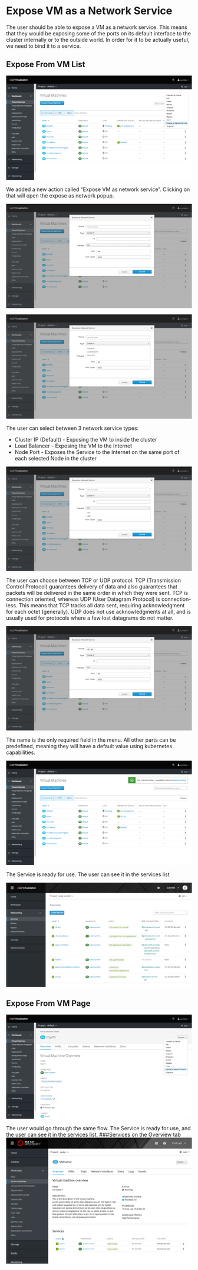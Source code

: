 # Expose VM as a Network Service

The user should be able to expose a VM as a network service. This means that they would be exposing some of the ports on its default interface to the cluster internally or to the outside world. 
In order for it to be actually useful, we need to bind it to a service.

## Expose From VM List

![Expose From VM List](img/Expose_01.png)

We added a new action called “Expose VM as network service”. Clicking on that will open the expose as network popup. 

![Pop up](img/Expose_02.png)

![Pop up open types](img/Expose_03.png)

The user can select between 3 network service types:
-  Cluster IP (Default) - Exposing the VM to inside the cluster 
-  Load Balancer - Exposing the VM to the Internet 
-  Node Port - Exposes the Service to the Internet on the same port of each selected Node in the cluster  

![3 network types](img/Expose_04a.png)

The user can choose between TCP or UDP protocol. 
TCP (Transmission Control Protocol) guarantees delivery of data and also guarantees that packets will be delivered in the same order in which they were sent. 
TCP is connection oriented, whereas UDP (User Datagram Protocol) is connection-less. This means that TCP tracks all data sent, requiring acknowledgment for each octet (generally). 
UDP does not use acknowledgments at all, and is usually used for protocols where a few lost datagrams do not matter.


![3 network types](img/Expose_04_b.png)

The name is the only required field in the menu. All other parts can be predefined, meaning they will have a default value using kubernetes capabilities. 


![3 network types](img/Expose_05a.png)

The Service is ready for use. The user can see it in the services list

![3 network types](img/Expose_05b.png)

## Expose From VM Page 

![3 network types](img/Expose_06.png)

The user would go through the same flow.
The Service is ready for use,  and the user can see it in the services list. 
###Services on the Overview tab
![Services](img/Expose_010Services.png)


